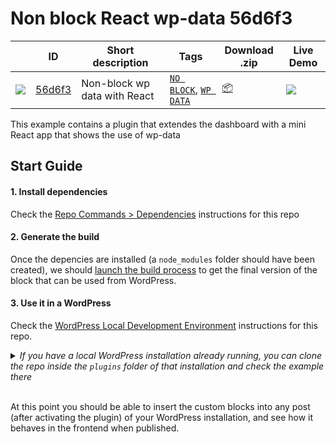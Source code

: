 # Non block React wp-data 56d6f3

<!-- Please, do not remove these @TABLE EXAMPLES BEGIN and @TABLE EXAMPLES END comments or modify the table inside. This table is automatically generated from the data at data/examples.json and data/tags.json -->
<!-- @TABLE EXAMPLES BEGIN -->
|                                               | ID                                                                                                                            | Short description            | Tags                                                                                                                                                                                                   | Download .zip                                                                                                                            | Live Demo                                                                                                                                                                                                                                                                                                                                                                                                                                                                                                                                                                                                                                                                                                                                                                                                                |
| --------------------------------------------- | ----------------------------------------------------------------------------------------------------------------------------- | ---------------------------- | ------------------------------------------------------------------------------------------------------------------------------------------------------------------------------------------------------ | ---------------------------------------------------------------------------------------------------------------------------------------- | ------------------------------------------------------------------------------------------------------------------------------------------------------------------------------------------------------------------------------------------------------------------------------------------------------------------------------------------------------------------------------------------------------------------------------------------------------------------------------------------------------------------------------------------------------------------------------------------------------------------------------------------------------------------------------------------------------------------------------------------------------------------------------------------------------------------------ |
| ![](https://placehold.co/15x15/56d6f3/56d6f3) | [56d6f3](https://github.com/wordpress-juanmaguitar/gutenberg-examples-2023/tree/trunk/plugins/non-block-react-wp-data-56d6f3) | Non-block wp data with React | [`NO BLOCK`](https://github.com/wordpress-juanmaguitar/gutenberg-examples-2023/tree/trunk#no-block), [`WP DATA`](https://github.com/wordpress-juanmaguitar/gutenberg-examples-2023/tree/trunk#wp-data) | [📦](https://raw.githubusercontent.com/wordpress-juanmaguitar/gutenberg-examples-2023/deploy/zips/non-block-react-wp-data-56d6f3.zip "") | [![](https://raw.githubusercontent.com/wordpress-juanmaguitar/gutenberg-examples-2023/trunk/assets/icon-wp.svg)](https://playground.wordpress.net/#%7B%22landingPage%22:%22/wp-admin/plugins.php%22,%22steps%22:%5B%7B%22step%22:%22login%22,%22username%22:%22admin%22,%22password%22:%22password%22%7D,%7B%22step%22:%22mkdir%22,%22path%22:%22/downloads%22%7D,%7B%22step%22:%22writeFile%22,%22path%22:%22/downloads/plugin.zip%22,%22data%22:%7B%22resource%22:%22url%22,%22url%22:%22https://raw.githubusercontent.com/wordpress-juanmaguitar/gutenberg-examples-2023/deploy/zips/non-block-react-wp-data-56d6f3.zip%22,%22caption%22:%22Downloading%20plugin...%22%7D%7D,%7B%22step%22:%22installPlugin%22,%22pluginZipFile%22:%7B%22resource%22:%22vfs%22,%22path%22:%22/downloads/plugin.zip%22%7D%7D%5D%7D "") |
<!-- @TABLE EXAMPLES END -->

This example contains a plugin that extendes the dashboard with a mini React app that shows the use of wp-data


## Start Guide

#### 1. Install dependencies

Check the [Repo Commands > Dependencies](../../DEVELOPMENT.md#dependencies) instructions for this repo

#### 2. Generate the build 

Once the depencies are installed (a `node_modules` folder should have been created), we should [launch the build process](../../DEVELOPMENT.md#build-process) to get the final version of the block that can be used from WordPress. 

#### 3. Use it in a WordPress

Check the [WordPress Local Development Environment](../../DEVELOPMENT.md#wordpress-local-development-environment) instructions for this repo.

<details>
  <summary><em>If you have a local WordPress installation already running, you can clone the repo inside the <code>plugins</code> folder of that installation and check the example there</em></summary>
<br>  
<p>If you do that, you'll need to do the following</p>
<ul>
<li>Remove any <code>node_modules</code> folder inside this folder</li>
<li>Run <code>npm install</code> to install the dependencies</li>
<li>Run <code>npm build</code> to generate the "build" version of the blocks</li>
<li>Activate the plugin in your own WordPress installation</li>
<ul>
</details>
<br>  

At this point you should be able to insert the custom blocks into any post (after activating the plugin) of your WordPress installation, and see how it behaves in the frontend when published.


